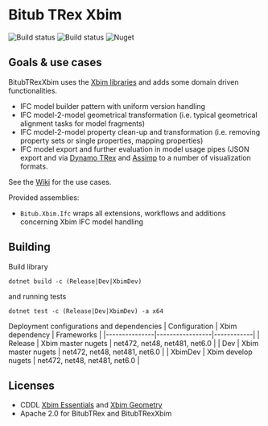 # Bitub TRex Xbim

![Build status](https://dev.azure.com/bitub/BitubTRexXbim/_apis/build/status/bekraft.BitubTRexXbim?branchName=master&label=MASTER)
![Build status](https://dev.azure.com/bitub/BitubTRexXbim/_apis/build/status/bekraft.BitubTRexXbim?branchName=dev&label=DEV)
![Nuget](https://img.shields.io/nuget/v/Bitub.Xbim.Ifc.svg)

## Goals & use cases

BitubTRexXbim uses the [Xbim libraries](https://github.com/xBimTeam) and adds some domain driven functionalities.
- IFC model builder pattern with uniform version handling
- IFC model-2-model geometrical transformation (i.e. typical geometrical alignment tasks for model fragments)
- IFC model-2-model property clean-up and transformation (i.e. removing property sets or single properties, mapping properties)
- IFC model export and further evaluation in model usage pipes (JSON export and via [Dynamo TRex](https://github.com/bekraft/BitubTRexDynamo) and [Assimp](https://github.com/assimp/assimp) to a number of visualization formats.

See the [Wiki](https://github.com/bekraft/BitubTRex/wiki) for the use cases.

Provided assemblies:
- ```Bitub.Xbim.Ifc``` wraps all extensions, workflows and additions concerning Xbim IFC model handling 

## Building

Build library
```
dotnet build -c (Release|Dev|XbimDev)
```

and running tests
```
dotnet test -c (Release|Dev|XbimDev) -a x64
```

Deployment configurations and dependencies
| Configuration | Xbim dependency | Frameworks |
|---------------|-----------------|------------|
| Release | Xbim master nugets | net472, net48, net481, net6.0 |
| Dev | Xbim master nugets |  net472, net48, net481, net6.0 |
| XbimDev | Xbim develop nugets | net472, net48, net481, net6.0 |

## Licenses

- CDDL [Xbim Essentials](https://github.com/xBimTeam/XbimEssentials) and [Xbim Geometry](https://github.com/xBimTeam/XbimGeometry)
- Apache 2.0 for BitubTRex and BitubTRexXbim
